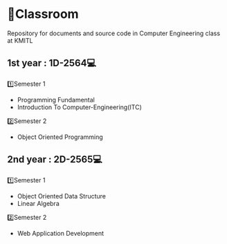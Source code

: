 # :scroll:Classroom
Repository for documents and source code in Computer Engineering class at KMITL
## 1st year : 1D-2564:computer:
:one:Semester 1
- Programming Fundamental
- Introduction To Computer-Engineering(ITC)

:two:Semester 2
- Object Oriented Programming


## 2nd year : 2D-2565:computer:
:one:Semester 1
- Object Oriented Data Structure
- Linear Algebra

:two:Semester 2
- Web Application Development

